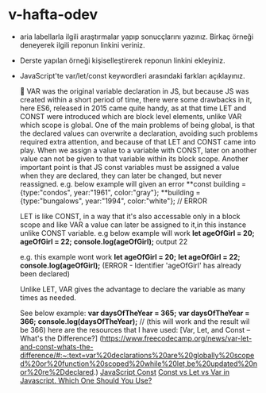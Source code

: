 # v-hafta-odev

- aria labellarla ilgili araştırmalar yapıp sonucçlarını yazınız. Birkaç örneği deneyerek ilgili reponun linkini veriniz.

- Derste yapılan örneği kişiselleştirerek reponun linkini ekleyiniz.

- JavaScript'te var/let/const keywordleri arasındaki farkları açıklayınız.

   :dart: VAR was the original variable declaration in JS, but because JS was created within a short period of time, there were some drawbacks in it, here ES6, released in 2015 came quite handy, as at that time LET and CONST were introduced which are block level elements, unlike VAR which scope is global. One of the main problems of being global, is that the declared values can overwrite a declaration, avoiding such problems required extra attention, and because of that LET and CONST came into play. 
   When we assign a value to a variable with CONST, later on another value can not be given to that variable within its block scope. Another important point is that JS const variables must be assigned a value when they are declared, they can later be changed, but never reassigned. 
   e.g. below example will given an error
   **const building = {type:"condos", year:"1961", color:"gray"};
   **building = {type:"bungalows", year:"1994", color:"white"};    // ERROR
   
  LET is like CONST, in a way that it's also accessable only in a block scope and like VAR a value can later be assigned to it,in this instance unlike CONST variable. 
   e.g below example will work
   **let ageOfGirl = 20;**
    **ageOfGirl = 22;**
    **console.log(ageOfGirl);** output 22 
    
    e.g. this example wont work
     **let ageOfGirl = 20;**
    **let ageOfGirl = 22;**
    **console.log(ageOfGirl);** (ERROR - Identifier 'ageOfGirl' has already been declared)
    
   Unlike LET, VAR  gives the advantage to declare the variable as many times as needed.
   
  See below example: 
  **var daysOfTheYear = 365;**
  **var daysOfTheYear = 366;**
  **console.log(daysOfTheYear);** // (this will work and the result wil be 366)
   here are the resources that I have used: 
   [Var, Let, and Const – What's the Difference?] (https://www.freecodecamp.org/news/var-let-and-const-whats-the-difference/#:~:text=var%20declarations%20are%20globally%20scoped%20or%20function%20scoped%20while%20let,be%20updated%20nor%20re%2Ddeclared.)
   [JavaScript Const](https://www.w3schools.com/js/js_const.asp)
   [Const vs Let vs Var in Javascript. Which One Should You Use?](https://levelup.gitconnected.com/const-vs-let-vs-var-in-javascript-which-one-should-you-use-c56cf9b9e2a3)
